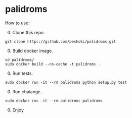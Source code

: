 # palidroms

How to use:

0. Clone this repo.
 
  ```
  git clone https://github.com/peshoki/palidroms.git
  ```
0. Build docker image.
  
  ```
  cd palidroms/
  sudo docker build --no-cache -t palidroms .
  ```
0. Run tests.
  
  ```
  sudo docker run -it --rm palidroms python setup.py test
  ```
0. Run chalange.
  ```
  sudo docker run -it --rm palidroms palidroms
  ```
0. Enjoy
